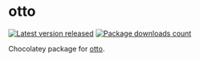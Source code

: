 # otto

[![Latest version released](https://img.shields.io/chocolatey/v/otto.svg)](https://chocolatey.org/packages/otto)
[![Package downloads count](https://img.shields.io/chocolatey/dt/otto.svg)](https://chocolatey.org/packages/otto)

Chocolatey package for [otto](https://ottoproject.io).
